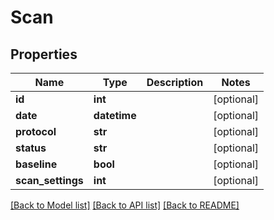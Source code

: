# Scan

## Properties
Name | Type | Description | Notes
------------ | ------------- | ------------- | -------------
**id** | **int** |  | [optional] 
**date** | **datetime** |  | [optional] 
**protocol** | **str** |  | [optional] 
**status** | **str** |  | [optional] 
**baseline** | **bool** |  | [optional] 
**scan_settings** | **int** |  | [optional] 

[[Back to Model list]](../README.md#documentation-for-models) [[Back to API list]](../README.md#documentation-for-api-endpoints) [[Back to README]](../README.md)


